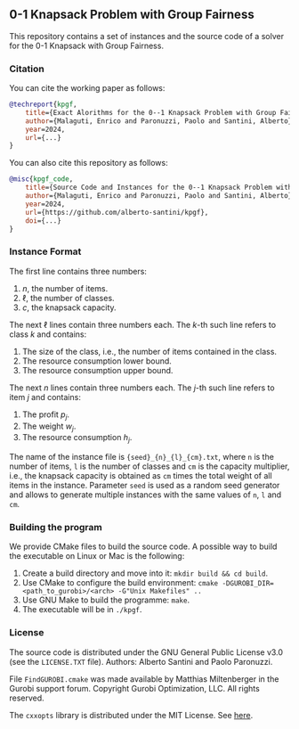 ## 0-1 Knapsack Problem with Group Fairness

This repository contains a set of instances and the source code of a solver for the 0-1 Knapsack with Group Fairness.

### Citation

You can cite the working paper as follows:

```bib
@techreport{kpgf,
    title={Exact Alorithms for the 0--1 Knapsack Problem with Group Fairness},
    author={Malaguti, Enrico and Paronuzzi, Paolo and Santini, Alberto},
    year=2024,
    url={...}
}
```

You can also cite this repository as follows:

```bib
@misc{kpgf_code,
    title={Source Code and Instances for the 0--1 Knapsack Problem with Group Fairness},
    author={Malaguti, Enrico and Paronuzzi, Paolo and Santini, Alberto},
    year=2024,
    url={https://github.com/alberto-santini/kpgf},
    doi={...}
}
```

### Instance Format

The first line contains three numbers:
1. $n$, the number of items.
2. $\ell$, the number of classes.
3. $c$, the knapsack capacity.

The next $\ell$ lines contain three numbers each. The $k$-th such line refers to class $k$ and contains:
1. The size of the class, i.e., the number of items contained in the class.
2. The resource consumption lower bound.
3. The resource consumption upper bound.

The next $n$ lines contain three numbers each. The $j$-th such line refers to item $j$ and contains:
1. The profit $p_j$.
2. The weight $w_j$.
3. The resource consumption $h_j$.

The name of the instance file is `{seed}_{n}_{l}_{cm}.txt`, where `n` is the number of items, `l` is the number of classes and `cm` is the capacity multiplier, i.e., the knapsack capacity is obtained as `cm` times the total weight of all items in the instance.
Parameter `seed` is used as a random seed generator and allows to generate multiple instances with the same values of `n`, `l` and `cm`.

### Building the program

We provide CMake files to build the source code.
A possible way to build the executable on Linux or Mac is the following:
1. Create a build directory and move into it: `mkdir build && cd build`.
2. Use CMake to configure the build environment: `cmake -DGUROBI_DIR=<path_to_gurobi>/<arch> -G"Unix Makefiles" ..`
3. Use GNU Make to build the programme: `make`.
4. The executable will be in `./kpgf`.

### License

The source code is distributed under the GNU General Public License v3.0 (see the `LICENSE.TXT` file).
Authors: Alberto Santini and Paolo Paronuzzi.

File `FindGUROBI.cmake` was made available by Matthias Miltenberger in the Gurobi support forum. Copyright Gurobi Optimization, LLC. All rights reserved.

The `cxxopts` library is distributed under the MIT License. See [here](https://github.com/jarro2783/cxxopts/blob/master/LICENSE).